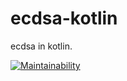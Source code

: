 # ecdsa-kotlin
ecdsa in kotlin.

[![Maintainability](https://api.codeclimate.com/v1/badges/110f823fa82cda743eb2/maintainability)](https://codeclimate.com/github/carterharrison/ecdsa-kotlin/maintainability)
